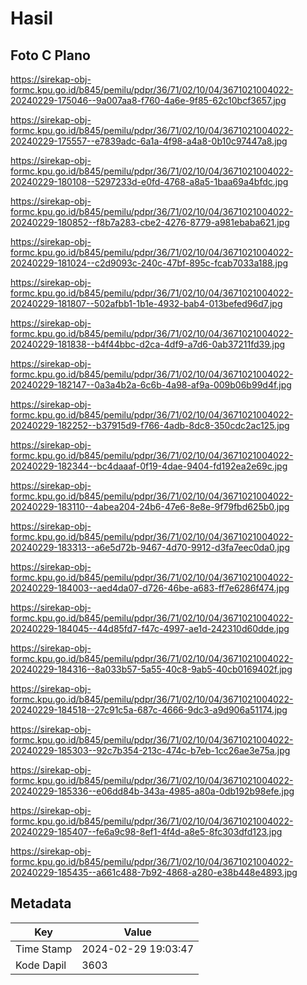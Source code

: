 # Hasil

## Foto C Plano

https://sirekap-obj-formc.kpu.go.id/b845/pemilu/pdpr/36/71/02/10/04/3671021004022-20240229-175046--9a007aa8-f760-4a6e-9f85-62c10bcf3657.jpg

https://sirekap-obj-formc.kpu.go.id/b845/pemilu/pdpr/36/71/02/10/04/3671021004022-20240229-175557--e7839adc-6a1a-4f98-a4a8-0b10c97447a8.jpg

https://sirekap-obj-formc.kpu.go.id/b845/pemilu/pdpr/36/71/02/10/04/3671021004022-20240229-180108--5297233d-e0fd-4768-a8a5-1baa69a4bfdc.jpg

https://sirekap-obj-formc.kpu.go.id/b845/pemilu/pdpr/36/71/02/10/04/3671021004022-20240229-180852--f8b7a283-cbe2-4276-8779-a981ebaba621.jpg

https://sirekap-obj-formc.kpu.go.id/b845/pemilu/pdpr/36/71/02/10/04/3671021004022-20240229-181024--c2d9093c-240c-47bf-895c-fcab7033a188.jpg

https://sirekap-obj-formc.kpu.go.id/b845/pemilu/pdpr/36/71/02/10/04/3671021004022-20240229-181807--502afbb1-1b1e-4932-bab4-013befed96d7.jpg

https://sirekap-obj-formc.kpu.go.id/b845/pemilu/pdpr/36/71/02/10/04/3671021004022-20240229-181838--b4f44bbc-d2ca-4df9-a7d6-0ab37211fd39.jpg

https://sirekap-obj-formc.kpu.go.id/b845/pemilu/pdpr/36/71/02/10/04/3671021004022-20240229-182147--0a3a4b2a-6c6b-4a98-af9a-009b06b99d4f.jpg

https://sirekap-obj-formc.kpu.go.id/b845/pemilu/pdpr/36/71/02/10/04/3671021004022-20240229-182252--b37915d9-f766-4adb-8dc8-350cdc2ac125.jpg

https://sirekap-obj-formc.kpu.go.id/b845/pemilu/pdpr/36/71/02/10/04/3671021004022-20240229-182344--bc4daaaf-0f19-4dae-9404-fd192ea2e69c.jpg

https://sirekap-obj-formc.kpu.go.id/b845/pemilu/pdpr/36/71/02/10/04/3671021004022-20240229-183110--4abea204-24b6-47e6-8e8e-9f79fbd625b0.jpg

https://sirekap-obj-formc.kpu.go.id/b845/pemilu/pdpr/36/71/02/10/04/3671021004022-20240229-183313--a6e5d72b-9467-4d70-9912-d3fa7eec0da0.jpg

https://sirekap-obj-formc.kpu.go.id/b845/pemilu/pdpr/36/71/02/10/04/3671021004022-20240229-184003--aed4da07-d726-46be-a683-ff7e6286f474.jpg

https://sirekap-obj-formc.kpu.go.id/b845/pemilu/pdpr/36/71/02/10/04/3671021004022-20240229-184045--44d85fd7-f47c-4997-ae1d-242310d60dde.jpg

https://sirekap-obj-formc.kpu.go.id/b845/pemilu/pdpr/36/71/02/10/04/3671021004022-20240229-184316--8a033b57-5a55-40c8-9ab5-40cb0169402f.jpg

https://sirekap-obj-formc.kpu.go.id/b845/pemilu/pdpr/36/71/02/10/04/3671021004022-20240229-184518--27c91c5a-687c-4666-9dc3-a9d906a51174.jpg

https://sirekap-obj-formc.kpu.go.id/b845/pemilu/pdpr/36/71/02/10/04/3671021004022-20240229-185303--92c7b354-213c-474c-b7eb-1cc26ae3e75a.jpg

https://sirekap-obj-formc.kpu.go.id/b845/pemilu/pdpr/36/71/02/10/04/3671021004022-20240229-185336--e06dd84b-343a-4985-a80a-0db192b98efe.jpg

https://sirekap-obj-formc.kpu.go.id/b845/pemilu/pdpr/36/71/02/10/04/3671021004022-20240229-185407--fe6a9c98-8ef1-4f4d-a8e5-8fc303dfd123.jpg

https://sirekap-obj-formc.kpu.go.id/b845/pemilu/pdpr/36/71/02/10/04/3671021004022-20240229-185435--a661c488-7b92-4868-a280-e38b448e4893.jpg


## Metadata

| Key        | Value               |
| ---------- | ------------------- |
| Time Stamp | 2024-02-29 19:03:47 |
| Kode Dapil | 3603                |



